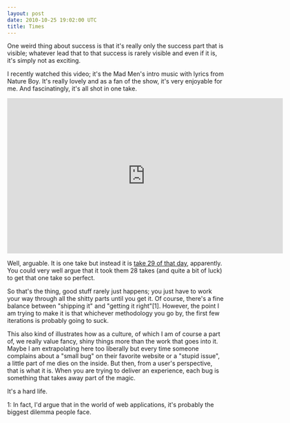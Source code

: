 ```yaml
---
layout: post
date: 2010-10-25 19:02:00 UTC
title: Times
---
```


One weird thing about success is that it's really only the success part that is visible; whatever lead that to that success is rarely visible and even if it is, it's simply not as exciting.

I recently watched this video; it's the Mad Men's intro music with lyrics from Nature Boy. It's really lovely and as a fan of the show, it's very enjoyable for me. And fascinatingly, it's all shot in one take.

<iframe width="640" height="360" src="http://www.youtube.com/embed/OEj0z0maxzM" frameborder="0" allowfullscreen></iframe>

Well, arguable. It is one take but instead it is [take 29 of that day](http://mentalfloss.com/article/26327/mad-men-theme-nat-king-coles-nature-boy-beautiful-jazz), apparently. You could very well argue that it took them 28 takes (and quite a bit of luck) to get that one take so perfect.

So that's the thing, good stuff rarely just happens; you just have to work your way through all the shitty parts until you get it. Of course, there's a fine balance between "shipping it" and "getting it right"[1]. However, the point I am trying to make it is that whichever methodology you go by, the first few iterations is probably going to suck.

This also kind of illustrates how as a culture, of which I am of course a part of, we really value fancy, shiny things more than the work that goes into it. Maybe I am extrapolating here too liberally but every time someone complains about a "small bug" on their favorite website or a "stupid issue", a little part of me dies on the inside. But then, from a user's perspective, that is what it is. When you are trying to deliver an experience, each bug is something that takes away part of the magic.

It's a hard life.

1: In fact, I'd argue that in the world of web applications, it's probably the biggest dilemma people face.
